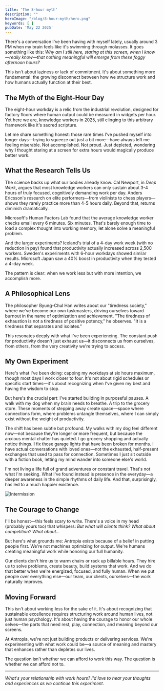 ```yaml
---
title: 'The 8-hour myth'
description: ""
heroImage: "/blog/8-hour-myth/hero.png"
keywords: [ ]
pubDate: 'May 22 2025'
---
```


There's a conversation I've been having with myself lately, usually around 3 PM when my brain feels like it's swimming
through molasses. It goes something like this: *Why am I still here, staring at this screen, when I know—really
know—that nothing meaningful will emerge from these foggy afternoon hours?*

This isn't about laziness or lack of commitment. It's about something more fundamental: the growing disconnect between
how we structure work and how humans actually function at their best.

## The Myth of the Eight-Hour Day

The eight-hour workday is a relic from the industrial revolution, designed for factory floors where human output could
be measured in widgets per hour. Yet here we are, knowledge workers in 2025, still clinging to this arbitrary framework
like it's sacred scripture.

Let me share something honest: those rare times I've pushed myself into longer days—trying to squeeze out just a bit
more—have always left me feeling miserable. Not accomplished. Not proud. Just depleted, wondering why I thought staring
at a screen for extra hours would magically produce better work.

## What the Research Tells Us

The science backs up what our bodies already know. Cal Newport, in *Deep Work*, argues that most knowledge workers can
only sustain about 3-4 hours of truly focused, cognitively demanding work per day. Anders Ericsson's research on elite
performers—from violinists to chess players—shows they rarely practice more than 4-5 hours daily. Beyond that, returns
diminish dramatically.

Microsoft's Human Factors Lab found that the average knowledge worker checks email every 6 minutes. Six minutes. That's
barely enough time to load a complex thought into working memory, let alone solve a meaningful problem.

And the larger experiments? Iceland's trial of a 4-day work week (with no reduction in pay) found that productivity
actually increased across 2,500 workers. Sweden's experiments with 6-hour workdays showed similar results. Microsoft
Japan saw a 40% boost in productivity when they tested a 4-day week.

The pattern is clear: when we work less but with more intention, we accomplish more.

## A Philosophical Lens

The philosopher Byung-Chul Han writes about our "tiredness society," where we've become our own taskmasters, driving
ourselves toward burnout in the name of optimization and achievement. "The tiredness of exhaustion is not a tiredness of
positive potency," he observes. "It is a tiredness that separates and isolates."

This resonates deeply with what I've been experiencing. The constant push for productivity doesn't just exhaust us—it
disconnects us from ourselves, from others, from the very creativity we're trying to access.

## My Own Experiment

Here's what I've been doing: capping my workdays at six hours maximum, though most days I work closer to four. It's not
about rigid schedules or specific start times—it's about recognizing when I've given my best and having the wisdom to
stop.

But here's the crucial part: I've started building in purposeful pauses. A walk with my dog when my brain needs to
breathe. A trip to the grocery store. These moments of stepping away create space—space where connections form, where
problems untangle themselves, where I can simply exist without the weight of productivity.

The shift has been subtle but profound. My walks with my dog feel different now—not because they're longer or more
frequent, but because the anxious mental chatter has quieted. I go grocery shopping and actually notice things. I fix
those garage lights that have been broken for months. I have actual conversations with loved ones—not the exhausted,
half-present exchanges that used to pass for connection. Sometimes I just sit outside with a fiction book, letting my
mind wander into someone else's world.

I'm not living a life full of grand adventures or constant travel. That's not what I'm seeking. What I've found instead
is presence in the everyday—a deeper awareness in the simple rhythms of daily life. And that, surprisingly, has led to a
much happier existence.

![Intermission](/blog/8-hour-myth/intermission.png)

## The Courage to Change

I'll be honest—this feels scary to write. There's a voice in my head (probably yours too) that whispers: *But what will
clients think? What about competition? What about...*

But here's what grounds me: Antropia exists because of a belief in putting people first. We're not machines optimizing
for output. We're humans creating meaningful work while honoring our full humanity.

Our clients don't hire us to warm chairs or rack up billable hours. They hire us to solve problems, create beauty, build
systems that work. And we do that better when we're energized, focused, and fully human. When we put people over
everything else—our team, our clients, ourselves—the work naturally improves.

## Moving Forward

This isn't about working less for the sake of it. It's about recognizing that sustainable excellence requires
structuring work around human lives, not just human psychology. It's about having the courage to honor our whole
selves—the parts that need rest, play, connection, and meaning beyond our screens.

At Antropia, we're not just building products or delivering services. We're experimenting with what work could be—a
source of meaning and mastery that enhances rather than depletes our lives.

The question isn't whether we can afford to work this way. The question is whether we can afford not to.

---

*What's your relationship with work hours? I'd love to hear your thoughts and experiences as we continue this
experiment.*

